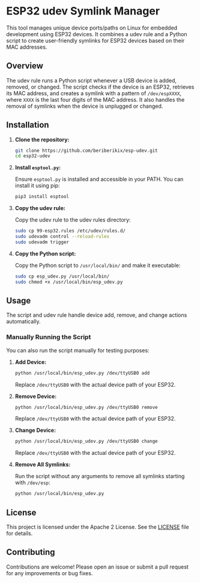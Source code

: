 
# ESP32 udev Symlink Manager

This tool manages unique device ports/paths on Linux for embedded development using ESP32 devices. It combines a udev rule and a Python script to create user-friendly symlinks for ESP32 devices based on their MAC addresses.

## Overview

The udev rule runs a Python script whenever a USB device is added, removed, or changed. The script checks if the device is an ESP32, retrieves its MAC address, and creates a symlink with a pattern of `/dev/espXXXX`, where `XXXX` is the last four digits of the MAC address. It also handles the removal of symlinks when the device is unplugged or changed.

## Installation

1. **Clone the repository:**

   ```bash
   git clone https://github.com/beriberikix/esp-udev.git
   cd esp32-udev
   ```

2. **Install `esptool.py`:**

   Ensure `esptool.py` is installed and accessible in your PATH. You can install it using pip:

   ```bash
   pip3 install esptool
   ```

3. **Copy the udev rule:**

   Copy the udev rule to the udev rules directory:

   ```bash
   sudo cp 99-esp32.rules /etc/udev/rules.d/
   sudo udevadm control --reload-rules
   sudo udevadm trigger
   ```

4. **Copy the Python script:**

   Copy the Python script to `/usr/local/bin/` and make it executable:

   ```bash
   sudo cp esp_udev.py /usr/local/bin/
   sudo chmod +x /usr/local/bin/esp_udev.py
   ```

## Usage

The script and udev rule handle device add, remove, and change actions automatically.

### Manually Running the Script

You can also run the script manually for testing purposes:

1. **Add Device:**

   ```bash
   python /usr/local/bin/esp_udev.py /dev/ttyUSB0 add
   ```

   Replace `/dev/ttyUSB0` with the actual device path of your ESP32.

2. **Remove Device:**

   ```bash
   python /usr/local/bin/esp_udev.py /dev/ttyUSB0 remove
   ```

   Replace `/dev/ttyUSB0` with the actual device path of your ESP32.

3. **Change Device:**

   ```bash
   python /usr/local/bin/esp_udev.py /dev/ttyUSB0 change
   ```

   Replace `/dev/ttyUSB0` with the actual device path of your ESP32.

4. **Remove All Symlinks:**

   Run the script without any arguments to remove all symlinks starting with `/dev/esp`:

   ```bash
   python /usr/local/bin/esp_udev.py
   ```

## License

This project is licensed under the Apache 2 License. See the [LICENSE](LICENSE.md) file for details.

## Contributing

Contributions are welcome! Please open an issue or submit a pull request for any improvements or bug fixes.
